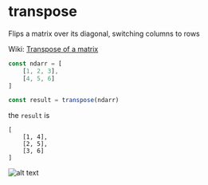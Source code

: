 # transpose
Flips a matrix over its diagonal, switching columns to rows

Wiki: [Transpose of a matrix](https://en.wikipedia.org/wiki/Transpose)

```javascript
const ndarr = [
    [1, 2, 3],
    [4, 5, 6]
]

const result = transpose(ndarr)
```

the `result` is

```
[
    [1, 4],
    [2, 5],
    [3, 6]
]
```
![alt text](https://upload.wikimedia.org/wikipedia/commons/thumb/e/e4/Matrix_transpose.gif/200px-Matrix_transpose.gif "Matrix Transpose")